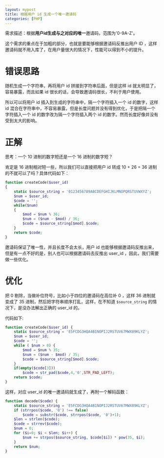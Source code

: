 ```yaml
---
layout: mypost
title: 根据用户 id 生成一个唯一邀请码
categories: [PHP]
---
```


需求描述：根据**用户id生成与之对应的唯一**邀请码，范围为'0-9A-Z'。

这个需求的重点在于加粗的部分，也就是要能够根据邀请码反推出用户 ID ，这样邀请码就不用入库了，在用户量很大的情况下，性能可以得到不小的提升。

# 错误思路

随机生成一个字符串，再将用户 id 拼接到字符串后面，但是这样 id 就太明显了，容易暴露，而且如果 id 很长的话，会导致邀请码很长，不利于用户使用。

所以可以将用户 id 插入到生成的字符串中，隔一个字符插入一个 id 的数字，这样 id 混合在字符串中，不容易暴露，但是长度问题并没有得到优化，于是把隔一个字符插入一个 id 的数字改为隔一个字符插入两个 id 的数字。然而长度好像并没有受到太大的影响。

# 正解

思考：一个 10 进制的数字短还是一个 16 进制的数字短？

肯定是 16 进制相对短一些，所以我们可以直接把用户 id 转成 10 + 26 = 36 进制的不就可以了吗？具体代码如下：

```php
function createCode($user_id)
{
    static $source_string = '0123456789ABCDEFGHIJKLMNOPQRSTUVWXYZ';
    $num = $user_id;
    $code = '';
    while($num)
    {
        $mod = $num % 36;  
        $num = ($num - $mod) / 36;
        $code = $source_string[$mod].$code;
    }
    return $code;
}
```
    
邀请码保证了唯一性，并且长度不会太长，用户 id 也能够根据邀请码反推出来，但是有一点不好的是，别人也可以根据邀请码去反推出 user_id ，因此，我们需要做一些优化。
# 优化

把 0 剔除，当做补位符号，比如小于四位的邀请码在高位补 0 ，这样 36 进制就变成了 35 进制，然后把字符串顺序打乱，这样，在不知道 `$source_string` 的情况下，是没办法解出正确的 user_id 的。

代码如下:

```php
function createCode($user_id) {
    static $source_string = 'E5FCDG3HQA4B1NOPIJ2RSTUV67MWX89KLYZ';
    $num = $user_id;
    $code = '';
    while ( $num > 0) {
        $mod = $num % 35;
        $num = ($num - $mod) / 35;
        $code = $source_string[$mod].$code;
    }
    if(empty($code[3]))
        $code = str_pad($code,4,'0',STR_PAD_LEFT);
    return $code;
}
```
    
这样，对应 user_id 的唯一邀请码就生成了，再附一个解码函数：

```php
function decode($code) {
    static $source_string = 'E5FCDG3HQA4B1NOPIJ2RSTUV67MWX89KLYZ';
    if (strrpos($code, '0') !== false)
        $code = substr($code, strrpos($code, '0')+1);
    $len = strlen($code);
    $code = strrev($code);
    $num = 0;
    for ($i=0; $i < $len; $i++) {
        $num += strpos($source_string, $code[$i]) * pow(35, $i);
    }
    return $num;
}
```